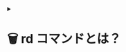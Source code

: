
  <details>
<summary>

# 🗑 rd コマンドとは？
</summary>

<br>

rd（または rmdir）は、空のディレクトリ（フォルダー）を削除するコマンドです。remove directory の略で、Windows のコマンドプロンプト（CMD）で使われます。

<br>

-------------

  
| 🛠 基本構文                       |                                              |
| -------------------------------- | -------------------------------------------- |
| rd [オプション] <ディレクトリ名> | もしくは rmdir [オプション] <ディレクトリ名> |
  
  
  
| ✅ 主なオプション |                                                                                        |
| ---------------- | -------------------------------------------------------------------------------------- |
| オプション       | 内容                                                                                   |
| /S               | ディレクトリおよびその中のすべてのファイル・サブディレクトリを削除します（再帰的削除） |
| /Q               | 確認メッセージなしで削除（quiet モード）※ /S と併用されることが多いです                |

  
  
  
| 💡 使用例
 |                                            |
 | ------------------------------------------ | --- |
 |                                            |     |
 | 空のディレクトリを削除                     |
 | rd example_dir                             |
 | フォルダとその中身すべてを削除（確認なし） |
 | rd /S /Q example_dir                       |

 
| ⚠ 注意点                                                                                    |
| ------------------------------------------------------------------------------------------- |
| ディレクトリ内にファイルや他のフォルダがあると、単独の rd では削除できません（/S が必要）。 |
| - 誤って重要なフォルダを削除しないように注意が必要です。特に /S /Q は慎重に使いましょう。   |
</details>

